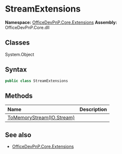 # StreamExtensions

**Namespace:** [OfficeDevPnP.Core.Extensions](OfficeDevPnP.Core.Extensions.md)
**Assembly:** OfficeDevPnP.Core.dll
## Classes
System.Object
## Syntax
```C#
public class StreamExtensions
```
## Methods
|**Name**|**Description**|
|:-----|:-----|
| [ToMemoryStream(IO.Stream)](StreamExtensionsToMemoryStreamIO.Stream.md) | 
## See also
- [OfficeDevPnP.Core.Extensions](OfficeDevPnP.Core.Extensions.md)
